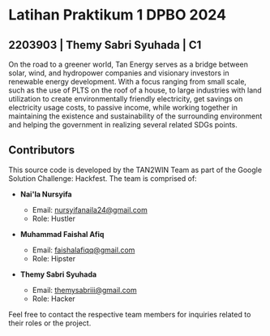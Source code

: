 # Latihan Praktikum 1 DPBO 2024

## 2203903 | Themy Sabri Syuhada | C1

On the road to a greener world, Tan Energy serves as a bridge between solar, wind, and hydropower companies and visionary investors in renewable energy development. With a focus ranging from small scale, such as the use of PLTS on the roof of a house, to large industries with land utilization to create environmentally friendly electricity, get savings on electricity usage costs, to passive income, while working together in maintaining the existence and sustainability of the surrounding environment and helping the government in realizing several related SDGs points.

## Contributors

This source code is developed by the TAN2WIN Team as part of the Google Solution Challenge: Hackfest. The team is comprised of:

- **Nai'la Nursyifa**

  - Email: nursyifanaila24@gmail.com
  - Role: Hustler

- **Muhammad Faishal Afiq**

  - Email: faishalafiqq@gmail.com
  - Role: Hipster

- **Themy Sabri Syuhada**
  - Email: themysabriii@gmail.com
  - Role: Hacker

Feel free to contact the respective team members for inquiries related to their roles or the project.
